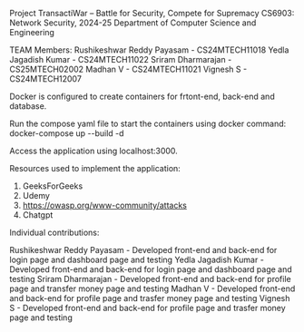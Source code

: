 Project TransactiWar – Battle for Security, Compete for Supremacy
CS6903: Network Security, 2024-25
Department of Computer Science and Engineering

TEAM Members:
Rushikeshwar Reddy Payasam - CS24MTECH11018
Yedla Jagadish Kumar - CS24MTECH11022
Sriram Dharmarajan - CS25MTECH02002
Madhan V - CS24MTECH11021
Vignesh S - CS24MTECH12007

Docker is configured to create containers for frtont-end, back-end and database.

Run the compose yaml file to start the containers using docker command:
docker-compose up --build -d

Access the application using localhost:3000.

Resources used to implement the application:
1. GeeksForGeeks
2. Udemy
3. https://owasp.org/www-community/attacks
4. Chatgpt

Individual contributions:

Rushikeshwar Reddy Payasam - Developed front-end and back-end for login page and dashboard page and testing
Yedla Jagadish Kumar -  Developed front-end and back-end for login page and dashboard page and testing
Sriram Dharmarajan - Developed front-end and back-end for profile page and transfer money page and testing
Madhan V - Developed front-end and back-end for profile page and trasfer money page and testing
Vignesh S - Developed front-end and back-end for profile page and trasfer money page and testing